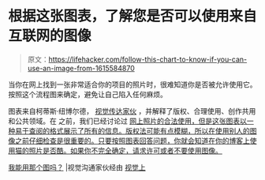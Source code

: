 # 根据这张图表，了解您是否可以使用来自互联网的图像

> 原文：<https://lifehacker.com/follow-this-chart-to-know-if-you-can-use-an-image-from-1615584870>

当你在网上找到一张非常适合你的项目的照片时，很难知道你是否被允许使用它。按照这个流程图来确定，避免让自己陷入任何麻烦。

图表来自柯蒂斯·纽博尔德， [视觉传达家伙](http://thevisualcommunicationguy.com/) ，并解释了版权、合理使用、创作共用和公共领域。在 之前，我们已经讨论过 [网上照片的合法使用，但是这张图表以一种易于查阅的格式展示了所有的信息。版权法可能有点模糊，所以在使用别人的图像之前仔细检查是很重要的。只要按照图表回答问题，你就会知道在你的博客上使用猫的照片是否酷。如果你不完全确定，请求许可或者不要使用图像。](https://lifehacker.com/the-best-ways-to-be-sure-youre-legally-using-online-pho-5992419)



[我能用那个图吗？](http://thevisualcommunicationguy.com/2014/07/14/can-i-use-that-picture/) |视觉沟通家伙经由 [视觉上](http://visual.ly/can-i-use-picture)